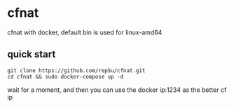 # cfnat
cfnat with docker, default bin is used for linux-amd64

## quick start
```
git clone https://github.com/repSu/cfnat.git
cd cfnat && sudo docker-compose up -d
```
wait for a moment, and then you can use the docker ip:1234 as the better cf ip
